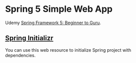 # Spring 5 Simple Web App
Udemy [Spring Framework 5: Beginner to Guru](https://www.udemy.com/course/spring-framework-5-beginner-to-guru/).

## [Spring Initializr](https://start.spring.io)
You can use this web resource to initialize Spring project with dependencies. 